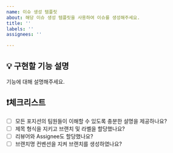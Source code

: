 ```yaml
---
name: 이슈 생성 템플릿
about: 해당 이슈 생성 템플릿을 사용하여 이슈를 생성해주세요.
title: ''
labels: ''
assignees: ''

---
```


<!-- 이슈 제목 : [Commit Type] [이슈 제목] -->
<!-- ex) [FEAT] 회원 API 구현 -->

<!-- 브랜치 컨벤션: {이슈_타입}/#{이슈_번호}/{작업할_내용_요약} -->
<!-- feature/#21/member-request-validation -->

## 💡 구현할 기능 설명
기능에 대해 설명해주세요.

## ❗체크리스트
- [ ] 모든 포지션의 팀원들이 이해할 수 있도록 충분한 설명을 제공하나요?
- [ ] 제목 형식을 지키고 브랜치 및 라벨을 할당했나요?
- [ ] 리뷰어와 Assignee도 할당했나요?
- [ ] 브랜치명 컨벤션을 지켜 브랜치를 생성하였나요?
